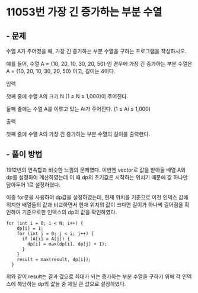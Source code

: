 # 11053번 가장 긴 증가하는 부분 수열

## - 문제
수열 A가 주어졌을 때, 가장 긴 증가하는 부분 수열을 구하는 프로그램을 작성하시오.

예를 들어, 수열 A = {10, 20, 10, 30, 20, 50} 인 경우에 가장 긴 증가하는 부분 수열은 A = {10, 20, 10, 30, 20, 50} 이고, 길이는 4이다.

입력

첫째 줄에 수열 A의 크기 N (1 ≤ N ≤ 1,000)이 주어진다.

둘째 줄에는 수열 A를 이루고 있는 Ai가 주어진다. (1 ≤ Ai ≤ 1,000)

출력

첫째 줄에 수열 A의 가장 긴 증가하는 부분 수열의 길이를 출력한다.

## - 풀이 방법
1912번의 연속합과 비슷한 느낌의 문제였다. 이번엔 vector로 값을 받아둘 배열 A와 dp를 설정하여 계산하였는데 이 때 dp의 초기값은 시작하는 위치기 때문에 값 하나만 담아두어 1로 설정하였다.

이중 for문을 사용하여 dp값을 설정하였는데, 현재 위치를 기준으로 이전 인덱스 값에 위치한 배열들의 값과 비교하면서 현재 위치의 값이 크다면 길이가 하나씩 길어짐을 확인하여 기준으로한 인덱스의 dp의 값을 확인하였다.

    for (int i = 0; i < N; i++) {
        dp[i] = 1;
        for (int j = 0; j < i; j++) {
          if (A[i] > A[j]) {
            dp[i] = max(dp[i], dp[j] + 1);
          }
        }
        result = max(result, dp[i]);
      }
 위와 같이 result는 결과 값으로 최대가 되는 증가하는 부분 수열을 구하기 위해 각 인덱스에 해당하는 dp의 값들 중 제일 큰 값으로 설정하였다.     
